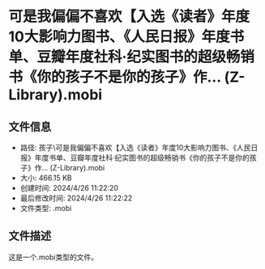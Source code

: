 ﻿# 可是我偏偏不喜欢【入选《读者》年度10大影响力图书、《人民日报》年度书单、豆瓣年度社科·纪实图书的超级畅销书《你的孩子不是你的孩子》作... (Z-Library).mobi

## 文件信息
- 路径: 孩子\可是我偏偏不喜欢【入选《读者》年度10大影响力图书、《人民日报》年度书单、豆瓣年度社科·纪实图书的超级畅销书《你的孩子不是你的孩子》作... (Z-Library).mobi
- 大小: 466.15 KB
- 创建时间: 2024/4/26 11:22:20
- 最后修改时间: 2024/4/26 11:22:22
- 文件类型: .mobi

## 文件描述
这是一个.mobi类型的文件。


